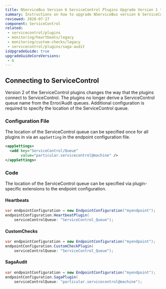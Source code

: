 ```yaml
---
title: NServiceBus Version 6 ServiceControl Plugins Upgrade Version 1 to 2
summary: Instructions on how to upgrade NServiceBus version 6 ServiceControl Plugins Version 1 to 2.
reviewed: 2020-07-27
component: ServiceControl
related:
 - servicecontrol/plugins
 - monitoring/heartbeats/legacy
 - monitoring/custom-checks/legacy
 - servicecontrol/plugins/saga-audit
isUpgradeGuide: true
upgradeGuideCoreVersions:
 - 6
---
```



## Connecting to ServiceControl

Version 2 of the ServiceControl plugins changes the way that the plugins connect to ServiceControl. The plugins no longer derive a ServiceControl queue name from the Error/Audit queues. Additional configuration is required to specify the location of the ServiceControl queue. 


### Configuration File

The location of the ServiceControl queue can be specified once for all plugins in via an `appSetting` in the endpoint configuration file.

```xml
<appSettings>
  <add key="ServiceControl/Queue"
       value="particular.servicecontrol@machine" />
</appSettings>
```


### Code

The location of the ServiceControl queue can be specified via plugin-specific extensions to the endpoint configuration.


#### Heartbeats

```csharp
var endpointConfiguration = new EndpointConfiguration("myendpoint");
endpointConfiguration.HeartbeatPlugin(
    serviceControlQueue: "ServiceControl_Queue");
```


#### CustomChecks

```csharp
var endpointConfiguration = new EndpointConfiguration("myendpoint");
endpointConfiguration.CustomCheckPlugin(
    serviceControlQueue: "ServiceControl_Queue");
```


#### SagaAudit

```csharp
var endpointConfiguration = new EndpointConfiguration("myendpoint");
endpointConfiguration.SagaPlugin(
    serviceControlQueue: "particular.servicecontrol@machine");
```
